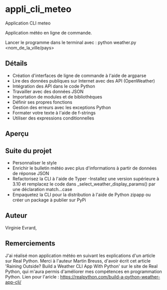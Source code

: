 # appli_cli_meteo
Application CLI meteo

Application météo en ligne de commande.

Lancer le programme dans le terminal avec : python weather.py <nom_de_la_ville/pays>

## Détails
- Création d'interfaces de ligne de commande à l'aide de argparse
- Lire des données publiques sur Internet avec des API (OpenWeather)
- Intégration des API dans le code Python 
- Travailler avec des données JSON
- Importation de modules et de bibliothèques
- Définir ses propres fonctions
- Gestion des erreurs avec les exceptions Python
- Formater votre texte à l'aide de f-strings
- Utiliser des expressions conditionnelles

## Aperçu

## Suite du projet
- Personnaliser le style
- Enrichir le bulletin météo avec plus d'informations à partir de données de réponse JSON
- Refactorisez la CLI à l'aide de Typer
-Installez une version supérieure à 3.10 et remplacez le code dans _select_weather_display_params() par une déclaration match...case
- Empaquetez la CLI pour la distribution à l'aide de Python zipapp ou créer un package à publier sur PyPi

## Auteur
Virginie Evrard, 

## Remerciements
J'ai réalisé mon application météo en suivant les explications d'un article sur Real Python.
Merci à l'auteur Martin Breuss, d'avoir écrit cet article 'Raining Outside? Build a Weather CLI App With Python'
sur le site de Real Python, qui m'aura permis d'améliorer mes compétences en programmation Python.
Lien pour l'aricle : https://realpython.com/build-a-python-weather-app-cli/
